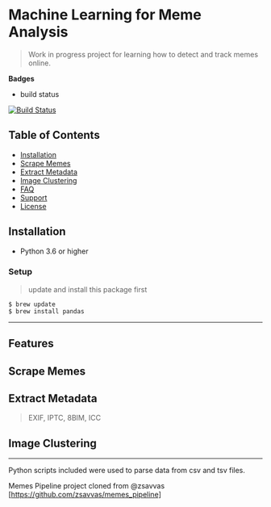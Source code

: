 # Machine Learning for Meme Analysis
> Work in progress project for learning how to detect and track memes online.

**Badges**
- build status

[![Build Status](http://img.shields.io/travis/badges/badgerbadgerbadger.svg?style=flat-square)](https://travis-ci.org/badges/badgerbadgerbadger)

## Table of Contents

- [Installation](#installation)
- [Scrape Memes](#scrape)
- [Extract Metadata](#extract)
- [Image Clustering](#image)
- [FAQ](#faq)
- [Support](#support)
- [License](#license)




## Installation

- Python 3.6 or higher

### Setup

> update and install this package first

```shell
$ brew update
$ brew install pandas
```
---
## Features
## Scrape Memes
## Extract Metadata
  >EXIF, IPTC, 8BIM, ICC
## Image Clustering

---
Python scripts included were used to parse data from csv and tsv files. 

Memes Pipeline project cloned from @zsavvas
[https://github.com/zsavvas/memes_pipeline]
